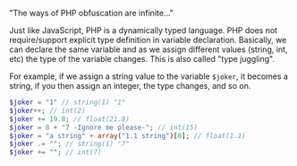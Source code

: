 "The ways of PHP obfuscation are infinite..."

Just like JavaScript, PHP is a dynamically typed language. PHP does not require/support explicit type definition in variable declaration. Basically, we can declare the same variable and as we assign different values (string, int, etc) the type of the variable changes. This is also called "type juggling".

For example, if we assign a string value to the variable `$joker`, it becomes a string, if you then assign an integer, the type changes, and so on.
```php
$joker = "1" // string(1) "1"
$joker++; // int(2)
$joker += 19.8; // float(21.8)
$joker = 8 + "7 -Ignore me please-"; // int(15)
$joker = "a string" + array("1.1 string")[0]; // float(1.1)
$joker .= ""; // string(1) "7"
$joker += ""; // int(7)
```